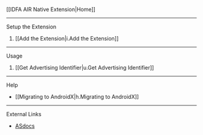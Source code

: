 [[IDFA AIR Native Extension|Home]]

---

Setup the Extension

1. [[Add the Extension|i.Add the Extension]]


--- 

Usage

1. [[Get Advertising Identifier|u.Get Advertising Identifier]]


---

Help

- [[Migrating to AndroidX|h.Migrating to AndroidX]]


---

External Links

- [ASdocs](https://distriqt.github.io/ANE-IDFA/asdocs/)

